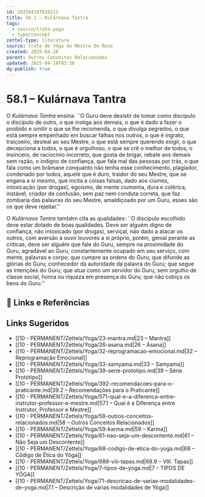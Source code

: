 ```yaml
---
id: 20250418T020213
title: 58.1 – Kulárnava Tantra
tags:
  - source/trato-yoga
  - type/concept
zettel-type: literature
source: Trato de Yôga do Mestre De Rose
created: 2025-04-18
parent: Outros Conceitos Relacionados
updated: 2025-04-18T03:26
dg-publish: true
---
```


# 58.1 – Kulárnava Tantra

O *Kulárnava Tantra* ensina:
``O Guru deve desistir de tomar como discípulo o discípulo de outro, o que instiga aos demais, o que é dado a fazer o proibido e omitir o que se lhe recomenda, o que divulga segredos, o que está sempre empenhado em buscar falhas nos outros, o que é ingrato, traiçoeiro, desleal ao seu Mestre, o que está sempre querendo exigir, o que decepciona a todos, o que é orgulhoso, o que se crê o melhor de todos, o insincero, de raciocínio incorreto, que gosta de brigar, rebate aos demais sem razão, o indigno de confiança, que fala mal das pessoas por trás, o que fala como um brâmane conquanto não tenha esse conhecimento, plagiador, condenado por todos, aquele que é duro, traidor do seu Mestre, que se engana a si mesmo, que incita a coisas falsas, dado aos ciúmes, intoxicação (por drogas), egoísmo, de mente ciumenta, dura e colérica, instável, criador de confusão, sem paz nem conduta correta, que faz zombaria das palavras do seu Mestre, amaldiçoado por um Guru, esses são os que deve rejeitar.''

O *Kulárnava Tantra* também cita as qualidades:
``O discípulo escolhido deve estar dotado de boas qualidades. Deve ser alguém digno de confiança, não intoxicado (por drogas), serviçal, não dado a atacar os outros, com aversão a ouvir louvores a si próprio, porém, genial perante as críticas, deve ser alguém que fale do Guru, sempre na proximidade do Guru, agradável ao Guru, constantemente ocupado em seu serviço, com mente, palavras e corpo; que cumpre as ordens do Guru; que difunde as glórias do Guru; conhecedor da autoridade da palavra do Guru; que segue as intenções do Guru; que atua como um servidor do Guru; sem orgulho de classe social, honra ou riqueza em presença do Guru; que não cobiça os bens do Guru.''

## 🔗 Links e Referências

## Links Sugeridos

- [[10 - PERMANENT/Zettels/Yoga/23-mantra.md\|23 – Mantra]]
- [[10 - PERMANENT/Zettels/Yoga/26-asana.md\|26 – Ásana]]
- [[10 - PERMANENT/Zettels/Yoga/32-reprogramacao-emocional.md\|32 – Reprogramação Emocional]]
- [[10 - PERMANENT/Zettels/Yoga/33-samyama.md\|33 – Samyama]]
- [[10 - PERMANENT/Zettels/Yoga/39-serie-prototipo.md\|39 – Série Protótipo]]
- [[10 - PERMANENT/Zettels/Yoga/392-recomendacoes-para-o-praticante.md\|39.2 – Recomendações para o Praticante]]
- [[10 - PERMANENT/Zettels/Yoga/571-qual-e-a-diferenca-entre-instrutor-professor-e-mestre.md\|57.1 – Qual é a Diferença entre Instrutor, Professor e Mestre]]
- [[10 - PERMANENT/Zettels/Yoga/58-outros-conceitos-relacionados.md\|58 – Outros Conceitos Relacionados]]
- [[10 - PERMANENT/Zettels/Yoga/59-karma.md\|59 – Karma]]
- [[10 - PERMANENT/Zettels/Yoga/61-nao-seja-um-descontente.md\|61 – Não Seja um Descontente]]
- [[10 - PERMANENT/Zettels/Yoga/68-codigo-de-etica-do-yoga.md\|68 – Código de Ética do Yôga]]
- [[10 - PERMANENT/Zettels/Yoga/689-viii-tapas.md\|68.9 – VIII. Tapas]]
- [[10 - PERMANENT/Zettels/Yoga/7-tipos-de-yoga.md\|7 – TIPOS DE YÔGA]]
- [[10 - PERMANENT/Zettels/Yoga/71-descricao-de-varias-modalidades-de-yoga.md\|7.1 – Descrição de várias modalidades de Yôga]]